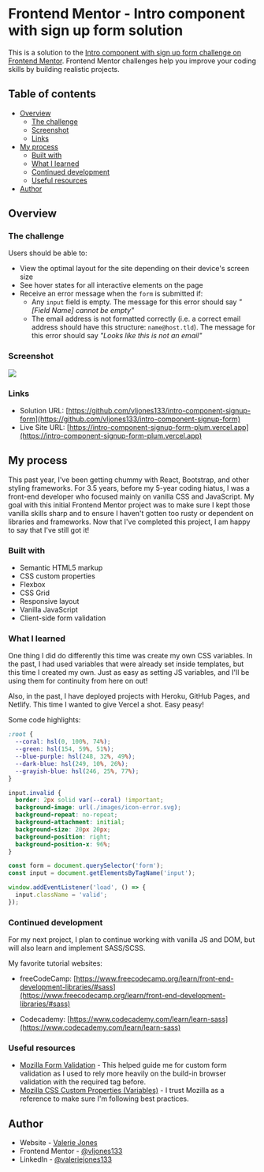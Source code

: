 # Frontend Mentor - Intro component with sign up form solution

This is a solution to the [Intro component with sign up form challenge on Frontend Mentor](https://www.frontendmentor.io/challenges/intro-component-with-signup-form-5cf91bd49edda32581d28fd1). Frontend Mentor challenges help you improve your coding skills by building realistic projects.

## Table of contents

- [Overview](#overview)
  - [The challenge](#the-challenge)
  - [Screenshot](#screenshot)
  - [Links](#links)
- [My process](#my-process)
  - [Built with](#built-with)
  - [What I learned](#what-i-learned)
  - [Continued development](#continued-development)
  - [Useful resources](#useful-resources)
- [Author](#author)

## Overview

### The challenge

Users should be able to:

- View the optimal layout for the site depending on their device's screen size
- See hover states for all interactive elements on the page
- Receive an error message when the `form` is submitted if:
  - Any `input` field is empty. The message for this error should say _"[Field Name] cannot be empty"_
  - The email address is not formatted correctly (i.e. a correct email address should have this structure: `name@host.tld`). The message for this error should say _"Looks like this is not an email"_

### Screenshot

![](.images/screenshot.png)

### Links

- Solution URL: [https://github.com/vljones133/intro-component-signup-form](https://github.com/vljones133/intro-component-signup-form)
- Live Site URL: [https://intro-component-signup-form-plum.vercel.app](https://intro-component-signup-form-plum.vercel.app)

## My process

This past year, I've been getting chummy with React, Bootstrap, and other styling frameworks. For 3.5 years, before my 5-year coding hiatus, I was a front-end developer who focused mainly on vanilla CSS and JavaScript. My goal with this initial Frontend Mentor project was to make sure I kept those vanilla skills sharp and to ensure I haven't gotten too rusty or dependent on libraries and frameworks. Now that I've completed this project, I am happy to say that I've still got it!

### Built with

- Semantic HTML5 markup
- CSS custom properties
- Flexbox
- CSS Grid
- Responsive layout
- Vanilla JavaScript
- Client-side form validation

### What I learned

One thing I did do differently this time was create my own CSS variables. In the past, I had used variables that were already set inside templates, but this time I created my own. Just as easy as setting JS variables, and I'll be using them for continuity from here on out!

Also, in the past, I have deployed projects with Heroku, GitHub Pages, and Netlify. This time I wanted to give Vercel a shot. Easy peasy!

Some code highlights:

```css
:root {
  --coral: hsl(0, 100%, 74%);
  --green: hsl(154, 59%, 51%);
  --blue-purple: hsl(248, 32%, 49%);
  --dark-blue: hsl(249, 10%, 26%);
  --grayish-blue: hsl(246, 25%, 77%);
}

input.invalid {
  border: 2px solid var(--coral) !important;
  background-image: url(./images/icon-error.svg);
  background-repeat: no-repeat;
  background-attachment: initial;
  background-size: 20px 20px;
  background-position: right;
  background-position-x: 96%;
}
```

```js
const form = document.querySelector('form');
const input = document.getElementsByTagName('input');

window.addEventListener('load', () => {
  input.className = 'valid';
});
```

### Continued development

For my next project, I plan to continue working with vanilla JS and DOM, but will also learn and implement SASS/SCSS.

My favorite tutorial websites:

- freeCodeCamp: [https://www.freecodecamp.org/learn/front-end-development-libraries/#sass](https://www.freecodecamp.org/learn/front-end-development-libraries/#sass)

- Codecademy: [https://www.codecademy.com/learn/learn-sass](https://www.codecademy.com/learn/learn-sass)

### Useful resources

- [Mozilla Form Validation](https://developer.mozilla.org/en-US/docs/Learn/Forms/Form_validation) - This helped guide me for custom form validation as I used to rely more heavily on the build-in browser validation with the required tag before.
- [Mozilla CSS Custom Properties (Variables)](https://developer.mozilla.org/en-US/docs/Web/CSS/Using_CSS_custom_properties) - I trust Mozilla as a reference to make sure I'm following best practices.

## Author

- Website - [Valerie Jones](https://vjones.dev/)
- Frontend Mentor - [@vljones133](https://www.frontendmentor.io/profile/vljones133)
- LinkedIn - [@valeriejones133](https://www.linkedin.com/in/valeriejones133)
